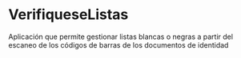 # VerifiqueseListas
Aplicación que permite gestionar listas blancas o negras a partir del escaneo de los códigos de barras de los documentos de identidad
